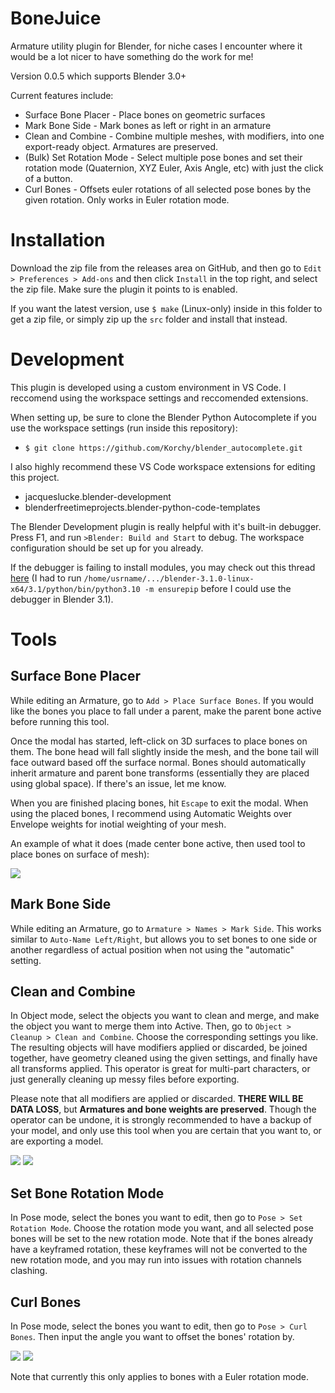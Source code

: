 # BoneJuice
Armature utility plugin for Blender, for niche cases I encounter where it would be a lot nicer to have something do the work for me!

Version 0.0.5 which supports Blender 3.0+

Current features include:
- Surface Bone Placer - Place bones on geometric surfaces
- Mark Bone Side - Mark bones as left or right in an armature
- Clean and Combine - Combine multiple meshes, with modifiers, into one export-ready object. Armatures are preserved.
- (Bulk) Set Rotation Mode - Select multiple pose bones and set their rotation mode (Quaternion, XYZ Euler, Axis Angle, etc) with just the click of a button.
- Curl Bones - Offsets euler rotations of all selected pose bones by the given rotation. Only works in Euler rotation mode.

# Installation
Download the zip file from the releases area on GitHub, and then go to `Edit > Preferences > Add-ons` and then click `Install` in the top right, and select the zip file. Make sure the plugin it points to is enabled.

If you want the latest version, use `$ make` (Linux-only) inside in this folder to get a zip file, or simply zip up the `src` folder and install that instead.

# Development
This plugin is developed using a custom environment in VS Code. I reccomend using the workspace settings and reccomended extensions.

When setting up, be sure to clone the Blender Python Autocomplete if you use the workspace settings (run inside this repository):
- `$ git clone https://github.com/Korchy/blender_autocomplete.git`

I also highly recommend these VS Code workspace extensions for editing this project.
- jacqueslucke.blender-development
- blenderfreetimeprojects.blender-python-code-templates

The Blender Development plugin is really helpful with it's built-in debugger. Press F1, and run `>Blender: Build and Start` to debug. The workspace configuration should be set up for you already.

If the debugger is failing to install modules, you may check out this thread [here](https://github.com/JacquesLucke/blender_vscode/issues/99) (I had to run `/home/usrname/.../blender-3.1.0-linux-x64/3.1/python/bin/python3.10 -m ensurepip` before I could use the debugger in Blender 3.1).

# Tools
## Surface Bone Placer
While editing an Armature, go to `Add > Place Surface Bones`. If you would like the bones you place to fall under a parent, make the parent bone active before running this tool.

Once the modal has started, left-click on 3D surfaces to place bones on them. The bone head will fall slightly inside the mesh, and the bone tail will face outward based off the surface normal. Bones should automatically inherit armature and parent bone transforms (essentially they are placed using global space). If there's an issue, let me know.

When you are finished placing bones, hit `Escape` to exit the modal. When using the placed bones, I recommend using Automatic Weights over Envelope weights for inotial weighting of your mesh.

An example of what it does (made center bone active, then used tool to place bones on surface of mesh):

![](docs/images/exmp_surface_bones.png)

## Mark Bone Side
While editing an Armature, go to `Armature > Names > Mark Side`. This works similar to `Auto-Name Left/Right`, but allows you to set bones to one side or another regardless of actual position when not using the "automatic" setting.

## Clean and Combine
In Object mode, select the objects you want to clean and merge, and make the object you want to merge them into Active. Then, go to `Object > Cleanup > Clean and Combine`. Choose the corresponding settings you like. The resulting objects will have modifiers applied or discarded, be joined together, have geometry cleaned using the given settings, and finally have all transforms applied. This operator is great for multi-part characters, or just generally cleaning up messy files before exporting.

Please note that all modifiers are applied or discarded. **THERE WILL BE DATA LOSS**, but **Armatures and bone weights are preserved**. Though the operator can be undone, it is strongly recommended to have a backup of your model, and only use this tool when you are certain that you want to, or are exporting a model.

![](docs/images/exmp_cleancombine_p1.png)
![](docs/images/exmp_cleancombine_p2.png)

## Set Bone Rotation Mode
In Pose mode, select the bones you want to edit, then go to `Pose > Set Rotation Mode`. Choose the rotation mode you want, and all selected pose bones will be set to the new rotation mode. Note that if the bones already have a keyframed rotation, these keyframes will not be converted to the new rotation mode, and you may run into issues with rotation channels clashing.

## Curl Bones
In Pose mode, select the bones you want to edit, then go to `Pose > Curl Bones`. Then input the angle you want to offset the bones' rotation by.

![](docs/images/exmp_curl_bones1.png)
![](docs/images/exmp_curl_bones2.png)

Note that currently this only applies to bones with a Euler rotation mode.